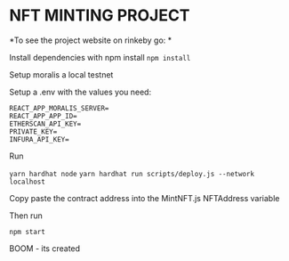 # NFT MINTING PROJECT

*To see the project website on rinkeby go: *



Install dependencies with npm install
```npm install```


Setup moralis a local testnet


Setup a .env with the values you need:
```
REACT_APP_MORALIS_SERVER=
REACT_APP_APP_ID=
ETHERSCAN_API_KEY=
PRIVATE_KEY=
INFURA_API_KEY=
```

Run

```yarn hardhat node```
```yarn hardhat run scripts/deploy.js --network localhost```

Copy paste the contract address into the MintNFT.js NFTAddress variable

Then run

`npm start`

BOOM - its created
